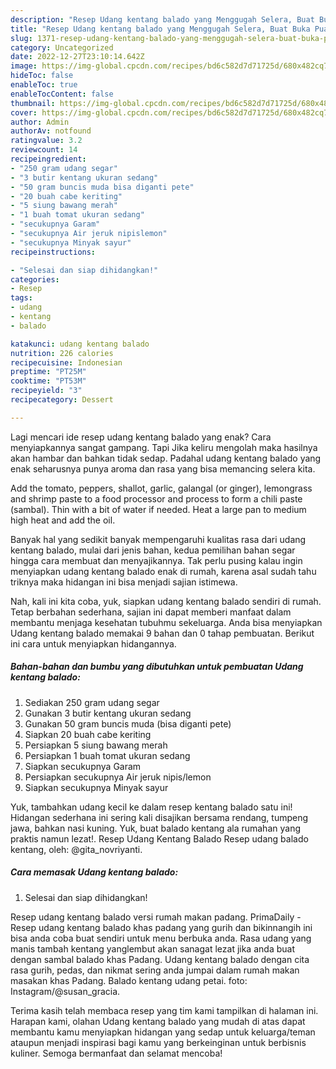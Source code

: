 ```yaml
---
description: "Resep Udang kentang balado yang Menggugah Selera, Buat Buka Puasa Lezat"
title: "Resep Udang kentang balado yang Menggugah Selera, Buat Buka Puasa Lezat"
slug: 1371-resep-udang-kentang-balado-yang-menggugah-selera-buat-buka-puasa-lezat
category: Uncategorized
date: 2022-12-27T23:10:14.642Z
image: https://img-global.cpcdn.com/recipes/bd6c582d7d71725d/680x482cq70/udang-kentang-balado-foto-resep-utama.jpg
hideToc: false
enableToc: true
enableTocContent: false
thumbnail: https://img-global.cpcdn.com/recipes/bd6c582d7d71725d/680x482cq70/udang-kentang-balado-foto-resep-utama.jpg
cover: https://img-global.cpcdn.com/recipes/bd6c582d7d71725d/680x482cq70/udang-kentang-balado-foto-resep-utama.jpg
author: Admin
authorAv: notfound
ratingvalue: 3.2
reviewcount: 14
recipeingredient:
- "250 gram udang segar"
- "3 butir kentang ukuran sedang"
- "50 gram buncis muda bisa diganti pete"
- "20 buah cabe keriting"
- "5 siung bawang merah"
- "1 buah tomat ukuran sedang"
- "secukupnya Garam"
- "secukupnya Air jeruk nipislemon"
- "secukupnya Minyak sayur"
recipeinstructions:

- "Selesai dan siap dihidangkan!"
categories:
- Resep
tags:
- udang
- kentang
- balado

katakunci: udang kentang balado 
nutrition: 226 calories
recipecuisine: Indonesian
preptime: "PT25M"
cooktime: "PT53M"
recipeyield: "3"
recipecategory: Dessert

---
```



Lagi mencari ide resep udang kentang balado yang enak? Cara menyiapkannya sangat gampang. Tapi Jika keliru mengolah maka hasilnya akan hambar dan bahkan tidak sedap. Padahal udang kentang balado yang enak seharusnya punya aroma dan rasa yang bisa memancing selera kita.


Add the tomato, peppers, shallot, garlic, galangal (or ginger), lemongrass and shrimp paste to a food processor and process to form a chili paste (sambal). Thin with a bit of water if needed. Heat a large pan to medium high heat and add the oil.

Banyak hal yang sedikit banyak mempengaruhi kualitas rasa dari udang kentang balado, mulai dari jenis bahan, kedua pemilihan bahan segar hingga cara membuat dan menyajikannya. Tak perlu pusing kalau ingin menyiapkan udang kentang balado enak di rumah, karena asal sudah tahu triknya maka hidangan ini bisa menjadi sajian istimewa.


Nah, kali ini kita coba, yuk, siapkan udang kentang balado sendiri di rumah. Tetap berbahan sederhana, sajian ini dapat memberi manfaat dalam membantu menjaga kesehatan tubuhmu sekeluarga. Anda bisa menyiapkan Udang kentang balado memakai 9 bahan dan 0 tahap pembuatan. Berikut ini cara untuk menyiapkan hidangannya.

<!--inarticleads1-->

##### Bahan-bahan dan bumbu yang dibutuhkan untuk pembuatan Udang kentang balado:

1. Sediakan 250 gram udang segar
1. Gunakan 3 butir kentang ukuran sedang
1. Gunakan 50 gram buncis muda (bisa diganti pete)
1. Siapkan 20 buah cabe keriting
1. Persiapkan 5 siung bawang merah
1. Persiapkan 1 buah tomat ukuran sedang
1. Siapkan secukupnya Garam
1. Persiapkan secukupnya Air jeruk nipis/lemon
1. Siapkan secukupnya Minyak sayur


Yuk, tambahkan udang kecil ke dalam resep kentang balado satu ini! Hidangan sederhana ini sering kali disajikan bersama rendang, tumpeng jawa, bahkan nasi kuning. Yuk, buat balado kentang ala rumahan yang praktis namun lezat!. Resep Udang Kentang Balado Resep udang balado kentang, oleh: @gita_novriyanti. 

<!--inarticleads2-->

##### Cara memasak Udang kentang balado:


1. Selesai dan siap dihidangkan!

Resep udang kentang balado versi rumah makan padang. PrimaDaily - Resep udang kentang balado khas padang yang gurih dan bikinnangih ini bisa anda coba buat sendiri untuk menu berbuka anda. Rasa udang yang manis tambah kentang yanglembut akan sanagat lezat jika anda buat dengan sambal balado khas Padang. Udang kentang balado dengan cita rasa gurih, pedas, dan nikmat sering anda jumpai dalam rumah makan masakan khas Padang. Balado kentang udang petai. foto: Instagram/@susan_gracia. 

Terima kasih telah membaca resep yang tim kami tampilkan di halaman ini. Harapan kami, olahan Udang kentang balado yang mudah di atas dapat membantu kamu menyiapkan hidangan yang sedap untuk keluarga/teman ataupun menjadi inspirasi bagi kamu yang berkeinginan untuk berbisnis kuliner. Semoga bermanfaat dan selamat mencoba!
